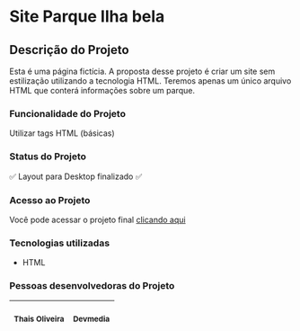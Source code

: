 <h1>Site Parque Ilha bela</h1>
<h2>Descrição do Projeto</h2>
<p>Esta é uma página fictícia. A proposta desse projeto é criar um site sem estilização utilizando a tecnologia HTML. Teremos apenas um único arquivo HTML que conterá informações sobre um parque.</p>
<h3>Funcionalidade do Projeto</h3>
<p>Utilizar tags HTML (básicas)</p>
<h3>Status do Projeto</h3>
<p>✅ Layout para Desktop finalizado ✅<p>
<h3>Acesso ao Projeto</h3>
<p>Você pode acessar o projeto final <a href="https://projeto-01-parque-estadual-ilha-bela.vercel.app/">clicando aqui</a></p>
<h3>Tecnologias utilizadas</h3>
<ul>
  <li>HTML</li>
 </ul>
 <h3>Pessoas desenvolvedoras do Projeto</h3>
 <table>
<thead>
<tr>
<th align="center"><br><sub>Thais Oliveira</sub></th>
<th align="center"><br><sub>Devmedia</sub></th>
</tr>
</thead>
</table>
